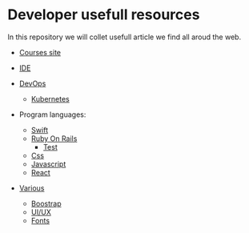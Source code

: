 # Developer usefull resources

 In this repository we will collet usefull article we find all aroud the web.

- [Courses site](courses/links.md)
- [IDE](ide/links.md)
- [DevOps](dev_ops/links.md)
  - [Kubernetes](dev_ops/kubernetes/links.md)

- Program languages:
  - [Swift](program_languages/swift/links.md)
  - [Ruby On Rails](program_languages/ruby_on_rails/links.md)
    - [Test](program_languages/ruby_on_rails/test/links.md)
  - [Css](program_languages/css/links.md)
  - [Javascript](program_languages/javascript/links.md)
  - [React](program_languages/react/links.md)

- [Various](various/links.md)
   - [Boostrap](various/links.md#boostrap)
   - [UI/UX](various/links.md#UI/UX)
   - [Fonts](various/links.md#fonts)
 
